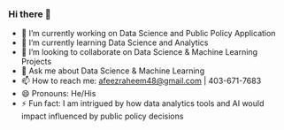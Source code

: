 ### Hi there 👋

- 🔭 I’m currently working on Data Science and Public Policy Application
- 🌱 I’m currently learning Data Science and Analytics
- 👯 I’m looking to collaborate on Data Science & Machine Learning Projects
- 💬 Ask me about Data Science & Machine Learning
- 📫 How to reach me: afeezraheem48@gmail.com | 403-671-7683
- 😄 Pronouns: He/His
- ⚡ Fun fact: I am intrigued by how data analytics tools and AI would impact influenced by public policy decisions
